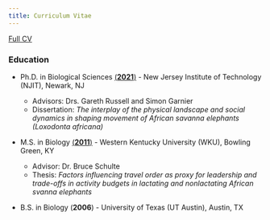 ```yaml
---
title: Curriculum Vitae
---
```


[Full CV](/assets/WisniewskaCV.pdf)


### Education


- Ph.D. in Biological Sciences [(**2021**)](https://digitalcommons.njit.edu/dissertations/1543/) - New Jersey Institute of Technology (NJIT), Newark, NJ   
  - Advisors: Drs. Gareth Russell and Simon Garnier 
  - Dissertation: *The interplay of the physical landscape and social dynamics in shaping movement of African savanna elephants (Loxodonta africana)*

   	
- M.S. in Biology [(**2011**)](https://digitalcommons.wku.edu/theses/1121/) - Western Kentucky University (WKU), Bowling Green, KY
  - Advisor: Dr. Bruce Schulte
  - Thesis: *Factors influencing travel order as proxy for leadership and trade-offs in activity budgets in lactating and nonlactating African 
svanna elephants*


- B.S. in Biology (**2006**) - University of Texas (UT Austin), Austin, TX
